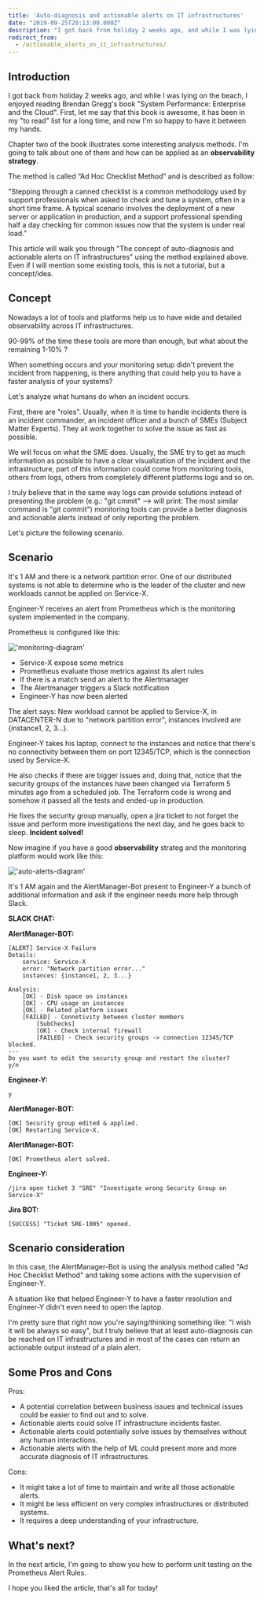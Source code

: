 ```yaml
---
title: 'Auto-diagnosis and actionable alerts on IT infrastructures'
date: "2019-09-25T20:13:00.000Z"
description: "I got back from holiday 2 weeks ago, and while I was lying on the beach, I enjoyed reading Brendan Gregg's book 'System Performance: Enterprise and the Cloud'. First, let me say that this book is awesome, it has been in my 'to read' list for a long time, and now I'm so happy to have it between my hands..."
redirect_from:
  - /actionable_alerts_on_it_infrastructures/
---
```


## Introduction

I got back from holiday 2 weeks ago, and while I was lying on the beach, I enjoyed reading Brendan Gregg's book "System Performance: Enterprise and the Cloud". First, let me say that this book is awesome, it has been in my "to read" list for a long time, and now I'm so happy to have it between my hands.

Chapter two of the book illustrates some interesting analysis methods. I'm going to talk about one of them and how can be applied as an **observability strategy**.

The method is called “Ad Hoc Checklist Method” and is described as follow:

"Stepping through a canned checklist is a common methodology used by support professionals when asked to check and tune a system, often in a short time frame. 
A typical scenario involves the deployment of a new server or application in production, 
and a support professional spending half a day checking for common issues now that the system is under real load.”

This article will walk you through "The concept of auto-diagnosis and actionable alerts on IT infrastructures" using the method explained above.
Even if I will mention some existing tools, this is not a tutorial, but a concept/idea.

## Concept

Nowadays a lot of tools and platforms help us to have wide and detailed observability across IT infrastructures.

90-99% of the time these tools are more than enough, but what about the remaining 1-10% ?

When something occurs and your monitoring setup didn't prevent the incident from happening, is there anything that could help you to have a faster analysis of your systems?

Let's analyze what humans do when an incident occurs.

First, there are "roles". Usually, when it is time to handle incidents there is an incident commander, an incident officer and a bunch of SMEs (Subject Matter Experts). They all work together to solve the issue as fast as possible.

We will focus on what the SME does. Usually, the SME try to get as much information as possible to have a clear visualization of the incident and the infrastructure, part of this information could come from monitoring tools, others from logs, others from completely different platforms logs and so on.

I truly believe that in the same way logs can provide solutions instead of presenting the problem (e.g.: "git cmmit" --> will print: The most similar command is "git commit") monitoring tools can provide a better diagnosis and actionable alerts instead of only reporting the problem.

Let's picture the following scenario.

## Scenario

It's 1 AM and there is a network partition error. One of our distributed systems is not able to determine who is the leader of the cluster and new workloads cannot be applied on Service-X.

Engineer-Y receives an alert from Prometheus which is the monitoring system implemented in the company.

Prometheus is configured like this:

!['monitoring-diagram'](./non-actionable-alerts.png)

* Service-X expose some metrics
* Prometheus evaluate those metrics against its alert rules
* If there is a match send an alert to the Alertmanager
* The Alertmanager triggers a Slack notification 
* Engineer-Y has now been alerted

The alert says: 
New workload cannot be applied to Service-X, in DATACENTER-N due to "network partition error", instances involved are {instance1, 2, 3...}.

Engineer-Y takes his laptop, connect to the instances and notice that there's no connectivity between them on port 12345/TCP, which is the connection used by Service-X.

He also checks if there are bigger issues and, doing that, notice that the security groups of the instances have been changed via Terraform 5 minutes ago from a scheduled job. 
The Terraform code is wrong and somehow it passed all the tests and ended-up in production. 

He fixes the security group manually, open a jira ticket to not forget the issue and perform more investigations the next day, and he goes back to sleep.
**Incident solved!**

Now imagine if you have a good **observability** strateg and the monitoring platform would work like this:

!['auto-alerts-diagram'](./actionable-alerts.png)

It's 1 AM again and the AlertManager-Bot present to Engineer-Y a bunch of additional information and ask if the engineer needs more help through Slack.

**SLACK CHAT:**

**AlertManager-BOT:**
```
[ALERT] Service-X Failure
Details:
    service: Service-X
    error: "Network partition error..."
    instances: {instance1, 2, 3...}

Analysis:
    [OK] - Disk space on instances
    [OK] - CPU usage on instances 
    [OK] - Related platform issues
    [FAILED] - Connetivity between cluster members
        [SubChecks]
        [OK] - Check internal firewall
        [FAILED] - Check security groups -> connection 12345/TCP blocked.
---
Do you want to edit the security group and restart the cluster?
y/n
```
**Engineer-Y:**
```
y
```

**AlertManager-BOT:**
```
[OK] Security group edited & applied. 
[OK] Restarting Service-X.
```
**AlertManager-BOT:**
```
[OK] Prometheus alert solved.
```
**Engineer-Y:**
```
/jira open ticket 3 "SRE" "Investigate wrong Security Group on Service-X"
```
**Jira BOT:**
```
[SUCCESS] "Ticket SRE-1005" opened.
```

## Scenario consideration

In this case, the AlertManager-Bot is using the analysis method called "Ad Hoc Checklist Method" and taking some actions with the supervision of Engineer-Y.

A situation like that helped Engineer-Y to have a faster resolution and Engineer-Y didn't even need to open the laptop.

I'm pretty sure that right now you're saying/thinking something like: "I wish it will be always so easy", but I truly believe that at least auto-diagnosis can be reached on IT infrastructures and in most of the cases can return an actionable output instead of a plain alert.

## Some Pros and Cons

Pros:
* A potential correlation between business issues and technical issues could be easier to find out and to solve.
* Actionable alerts could solve IT infrastructure incidents faster.
* Actionable alerts could potentially solve issues by themselves without any human interactions.
* Actionable alerts with the help of ML could present more and more accurate diagnosis of IT infrastructures.

Cons:
* It might take a lot of time to maintain and write all those actionable alerts.
* It might be less efficient on very complex infrastructures or distributed systems.
* It requires a deep understanding of your infrastructure.

## What's next?

In the next article, I'm going to show you how to perform unit testing on the Prometheus Alert Rules.

I hope you liked the article, that's all for today!
